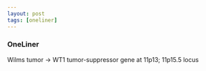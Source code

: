```yaml
---
layout: post
tags: [oneliner]
---
```



### OneLiner

Wilms tumor -> WT1 tumor-suppressor gene at 11p13; 11p15.5 locus
